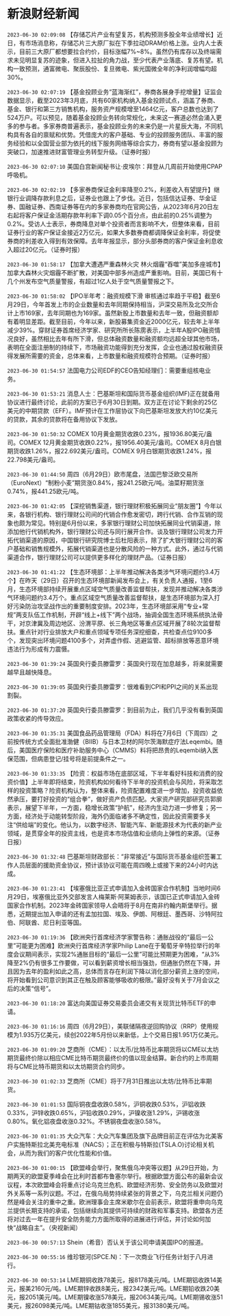 # 新浪财经新闻
`2023-06-30 02:09:08` 【存储芯片产业有望复苏，机构预测多股全年业绩增长】近日，有市场消息称，存储芯片三大原厂拟在下季拉动DRAM价格上涨。业内人士表示，目前三大原厂都想要拉合约价，目标涨幅7%~8%。虽然仍有库存以及终端需求未见明显复苏的迹象，但进入拉扯的角力战，至少代表产业落底、复苏有望。机构一致预测，通富微电、聚辰股份、复旦微电、紫光国微全年的净利润增幅均超30%。

`2023-06-30 02:07:19` 【基金投顾业务“蓝海渐红”，券商各展身手挖增量】证监会数据显示，截至2023年3月底，共有60家机构纳入基金投顾试点，涵盖了券商、基金、银行和第三方销售机构，服务资产规模增至1464亿元，客户总数也达到了524万户。可以预见，随着基金投顾业务转向常规化，未来这一赛道必然会涌入更多的参与者。多家券商普遍表示，基金投顾业务的未来仍是一片星辰大海，不同机构具有各自的禀赋和优势。凭借庞大的客户基础、专业的投顾服务团队、丰富的服务经验和以全国营业部为依托的线下服务网络等综合实力，券商有望以基金投顾为突破口，加速推进财富管理业务转型升级。（证券时报）

`2023-06-30 02:07:10` 美国白宫新闻秘书让·皮埃尔：拜登从几周前开始使用CPAP呼吸机。

`2023-06-30 02:02:19` 【多家券商保证金利率降至0.2%，利差收入有望提升】继银行业调降存款利息之后，证券业也跟上了步伐。近日，包括信达证券、华金证券、国融证券、西南证券等在内的多家券商均在官网公告，从2023年6月20日左右起将客户保证金活期存款年利率下调0.05个百分点，由此前的0.25%调整为0.2%。受访人士表示，券商降息对单个投资者而言影响不大，但整体来看，目前证券行业的客户保证金接近2万亿元，如果大多数券商都调降保证金利率，将促使券商的利差收入得到有效保障。去年年报显示，部分头部券商的客户保证金利息收入超过20亿元。（证券时报）

`2023-06-30 01:58:17` 【加拿大遭遇严重森林火灾 林火烟霾“吞噬”美加多座城市】加拿大森林火灾烟霾不断扩散，对美国中部多州造成严重影响。目前，美国已有十几个州发布空气质量警报，有超过1亿人处于空气质量警报之下。

`2023-06-30 01:58:02` 【IPO半年考：融资规模下滑 审核通过率趋于平稳】截至6月29日，今年首发上市的企业数量和去年同期保持相当，沪深交易所及北交所合计上市169家，去年同期也为169家。虽然新股上市数量和去年一致，但融资额却有着明显差距。截至目前，今年以来，新股募集资金近2000亿元，较去年上半年减少39%。穿财证券首席经济学家、研究所所长陈雳表示，上半年A股IPO融资情况良好，虽然相比去年有所下滑，但总体融资数量和融资额均远超全球其他市场，表明在全面注册制的持续下，市场融资功能得到充分发挥，企业也通过股权融资获得发展所需要的资金，总体来看，上市数量和融资规模符合预期。（证券时报）

`2023-06-30 01:54:57` 法国电力公司EDF的CEO告知经理们：需要重组核电业务。

`2023-06-30 01:53:21` 消息人士：巴基斯坦和国际货币基金组织(IMF)正在就备用协议进行最终讨论，此前的方案已于6月30日到期。双方正在讨论下剩余的25亿美元的中期贷款（EFF）。IMF预计在工作层协议下向巴基斯坦发放大约10亿美元的贷款，其余的贷款将在备用协议下发放。

`2023-06-30 01:50:32` COMEX 10月黄金期货收跌0.23%，报1936.80美元/盎司。COMEX 12月黄金期货收跌0.22%，报1956.40美元/盎司。COMEX 8月白银期货收跌1.26%，报22.692美元/盎司。COMEX 9月白银期货收跌1.24%，报22.798美元/盎司。

`2023-06-30 01:44:50` 周四（6月29日）欧市尾盘，法国巴黎泛欧交易所（EuroNext）“制粉小麦”期货涨0.84%，报241.25欧元/吨。油菜籽期货涨0.74%，报441.25欧元/吨。

`2023-06-30 01:42:05` 【深挖销售渠道，银行理财积极拓展同业“朋友圈”】今年以来，各银行机构、银行理财公司间的代销合作愈发密切，跨行代销、合作互销的现象也颇为常见。特别是6月份以来，多家银行理财公司加快拓展同业代销渠道，除添加他行代销机构外，银行理财公司还与同行展开合作。谈及银行理财公司发力开拓代销渠道的原因，中国银行研究院博士后杜阳表示，除了扩大银行理财公司的客户基础和销售规模外，拓展代销渠道也是分散风险的一种方式。此外，通过与代销渠道合作，银行理财公司可以提供更多样化的理财产品。（证券日报）

`2023-06-30 01:41:22` 【生态环境部：上半年推动解决各类涉气环境问题约3.4万个】在昨天（29日）召开的生态环境部新闻发布会上，有关负责人通报，1至6月，生态环境部持续开展重点区域空气质量改善监督帮扶，发现并推动解决各类涉气环境问题约3.4万个。重点区域空气质量改善监督帮扶，是生态环境部为深入打好污染防治攻坚战作出的重要制度安排。2023年，生态环境部采用“专业+常规”两支队伍工作机制，开辟“线上+线下”两个战场，抽调全国生态环境系统执法骨干，对京津冀及周边地区、汾渭平原、长三角地区等重点区域开展了8轮次监督帮扶。重点针对行业排放大户和重点领域专项任务深挖细查，共检查点位9100多个，发现突出环境问题4100多个，对弄虚作假、逃避监管、超标排放等恶意环境违法行为形成有力震慑。

`2023-06-30 01:39:24` 英国央行委员滕雷罗：英国央行现在加息越多，将来就需要越早且越快降息。

`2023-06-30 01:39:05` 英国央行委员滕雷罗：很难看到CPI和PPI之间的关系出现割裂。

`2023-06-30 01:37:20` 英国央行委员滕雷罗：到目前为止，我们几乎没有看到英国政策收紧的传导效应。

`2023-06-30 01:35:31` 美国食品药品管理局（FDA）料将在7月6日（下周四）之前按传统方式全面批准渤健（BIIB）与日本卫材的阿尔茨海默症疗法Leqembi。随后，美国医疗保险和医疗补助服务中心（CMMS）料将把昂贵的Leqembi纳入医保范围，但病患登记/挂号将是前提条件之一。

`2023-06-30 01:33:35` 【险资：权益市场在底部区域，下半年看好科技和消费的投资价值】上半年即将结束，险资机构如何看待下半年的投资机会与风险，将采取怎样的投资策略？险资机构认为，整体来看，险资配置难度进一步增加，投资收益依然承压，要打好投资的“组合拳”，做好资产负债匹配。大家资产研究部研究员郭廓表示，展望下半年，一方面，稳增长政策“护航”，经济内生动力进一步修复；另一方面，经济处于动能转型阶段，海外仍面临诸多不确定性，因此投资需要多关注“供给端”的变化。他认为，以数字经济、智能汽车、新能源技术为代表的新产业领域，是贯穿全年的投资主线，也是资本市场估值和业绩向上弹性的来源。（证券日报）

`2023-06-30 01:32:48` 巴基斯坦财政部长：“非常接近”与国际货币基金组织签署工作人员层面的援助资金协议，预计该协议可能在周四晚上或接下来的24小时内达成。

`2023-06-30 01:23:41` 【埃塞俄比亚正式申请加入金砖国家合作机制】当地时间6月29日，埃塞俄比亚外交部发言人梅莱斯·阿莱姆表示，该国已正式申请加入金砖国家合作机制。2023年金砖国家领导人会晤将于8月在南非约翰内斯堡举行。据悉，近期提出加入申请的还有孟加拉国、埃及、伊朗、阿根廷、墨西哥、沙特阿拉伯、阿联酋、尼日利亚等国。

`2023-06-30 01:19:36` 【欧洲央行首席经济学家警告称：通胀战役的“最后一公里”可能更为困难】欧洲央行首席经济学家Philip Lane在于葡萄牙辛特拉举行的年度会议期间表示，实现2%通胀目标的“最后一公里”可能比预期更为困难，“从3%降至2%仍有很多工作要做，可以看到薪资增长相当强劲，但通胀仍然在下降，并且因为去年的盈利如此之高，总体而言存在利润下降以消化部分薪资上涨的空间，将开始看到公司意识到其正在触及顾客能够吸收的极限。”最好没有关于7月会议之后的决策“信号”。

`2023-06-30 01:18:20` 富达向美国证券交易委员会递交有关现货比特币ETF的申请。

`2023-06-30 01:16:16` 周四（6月29日），美联储隔夜逆回购协议（RRP）使用规模为1.935万亿美元，续创2022年5月份以来新低，上个交易日报1.951万亿美元。

`2023-06-30 01:09:20` 芝商所（CME）：以太币/比特币比率期货将以CME以太坊期货最终价除以相应CME比特币期货最终价的值以现金结算。新合约的上市周期将与CME比特币期货和以太坊期货合约同步。

`2023-06-30 01:02:33` 芝商所（CME）将于7月31日推出以太坊/比特币比率期货。

`2023-06-30 01:01:53` 国际铜夜盘收跌0.58%，沪铜收跌0.53%，沪铝收跌0.33%，沪锌收跌0.65%，沪铅收跌0.29%，沪镍收涨1.29%，沪锡收涨0.80%。氧化铝夜盘收涨0.32%。不锈钢夜盘收涨0.58%。

`2023-06-30 01:01:35` 大众汽车：大众汽车集团及旗下品牌目前正在评估为北美客户实施特斯拉北美充电标准（NACS）；正在积极与特斯拉(TSLA.O)讨论相关机会，从而为我们的客户优化性能和价值。

`2023-06-30 01:00:15` 【欧盟峰会举行，聚焦俄乌冲突等议题】从29日开始，为期两天的欧盟夏季峰会在比利时首都布鲁塞尔举行。根据欧盟方面公布的最新会议议程，本次欧盟峰会将重点讨论乌克兰危机、欧盟经济形势、安全防务以及欧盟对外关系等一系列议题。不过，在俄乌局势持续紧张的背景之下，乌克兰相关问题仍然是峰会关注的重中之重。欧洲理事会主席米歇尔在会前表示，欧盟将重申向乌克兰提供长期支持的承诺，包括继续向其提供可持续的财政和军事支持。欧盟各方还将对过去一年在提升安全防务能力方面所取得的进展进行评估，并讨论如何加快“战略自主”。（央视新闻）

`2023-06-30 00:57:13` Shein（希音）否认关于该公司申请美国IPO的报道。

`2023-06-30 00:55:16` 维珍银河(SPCE.N)：下一次商业飞行任务计划于八月进行。

`2023-06-30 00:53:14` LME期铜收跌78美元，报8178美元/吨。LME期铝收跌14美元，报美2160元/吨。LME期锌收跌8美元，报2342美元/吨。LME期铅收跌20美元，报2051美元/吨。LME期镍收涨578美元，报20634美元/吨。LME期锡收涨51美元，报26098美元/吨。LME期钴收涨1855美元，报31380美元/吨。

